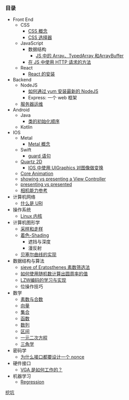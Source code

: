 

### 目录

* Front End
    * CSS
        * [CSS 概念](doc/front_end/css_intro.md)
        * [CSS 选择器](doc/front_end/css_selector.md)
    * JavaScript
        * 数据结构
            * [JS 中的 Array、TypedArray 和ArrayBuffer](doc/front_end/js_array_typedarray_arraybuffer.md)
        * [在 JS 中使用 HTTP 请求的方法](doc/front_end/http_in_js.md)
    * React
        * [React 的安装](doc/front_end/react/install.md)
* Backend
    * NodeJS
        * [如何通过 yum 安装最新的 NodeJS]()
        * Express: 一个 web 框架
    * [服务器运维](服务器运维.md)
* Android
    * Java
        * [类的初始化顺序](doc/java/class_init.md)
    * Kotlin
* IOS
    * Metal
        * [Metal 概念](doc/ios/metal/metal概念.md)
    * Swift
        * [guard 语句](doc/ios/swift/guard.md)
    * [Quartz 2D](doc/ios/quartz_2d.md)
        *  [IOS 中使用 UIGraphics 对图像做变换](doc/ios/ui_graphics_context_coordination_system.md)
    * [Core Animation](doc/ios/core_animation.md)
    * [showing vs presenting a View Controller](doc/ios/showing_vs_presenting.md)
    * [presenting vs presented](doc/ios/presenting_vs_presented.md)
    * [相机能力参考](https://developer.apple.com/library/archive/documentation/DeviceInformation/Reference/iOSDeviceCompatibility/DeviceCompatibilityMatrix/DeviceCompatibilityMatrix.html#//apple_ref/doc/uid/TP40013599-CH17-SW1)
* 计算机网络
    * [什么是 URI](doc/net/uri.md)
* 操作系统
    * [Linux 内核](doc/os/linux_kernel.md)
* 计算机图形学
    * [采样和走样]()
    * [着色-Shading]()
        * 遮挡与深度
        * 漫反射
    * [贝塞尔曲线的实现](doc/cg/bezier.md)
* 数据结构与算法
    * [sieve of Eratosthenes 素数筛选法](doc/algo/sieve_of_eratosthenes.md)
    * [如何使用随机数计算出圆周率的值](doc/algo/random_to_pi.md)
    * [LZW编码的学习与实现](doc/algo/lzw.md)
    * 位操作技巧
* 数学
    * [素数与合数](doc/math/prime_number_and_composite_number.md)
    * [向量](doc/math/vector.md)
    * [集合](doc/math/set.md)
    * [函数](doc/math/函数.md)
    * [数列](doc/math/数列.md)
    * [区间]()
    * [一元二次方程]()
    * [三角学]()
* 密码学
    * [为什么接口都要设计一个 nonce](doc/cryptographic/nonce.md)
* 硬件接口
    * [VGA 是如何工作的？](doc/hardware/how_vga_works.md)
* 机器学习
    * [Regression](doc/ml/regression.md)


[挖坑](todo.md)